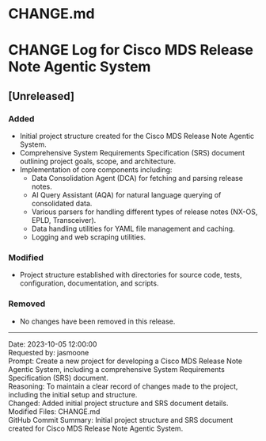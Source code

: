 # CHANGE.md

# CHANGE Log for Cisco MDS Release Note Agentic System

## [Unreleased]
### Added
- Initial project structure created for the Cisco MDS Release Note Agentic System.
- Comprehensive System Requirements Specification (SRS) document outlining project goals, scope, and architecture.
- Implementation of core components including:
  - Data Consolidation Agent (DCA) for fetching and parsing release notes.
  - AI Query Assistant (AQA) for natural language querying of consolidated data.
  - Various parsers for handling different types of release notes (NX-OS, EPLD, Transceiver).
  - Data handling utilities for YAML file management and caching.
  - Logging and web scraping utilities.

### Modified
- Project structure established with directories for source code, tests, configuration, documentation, and scripts.

### Removed
- No changes have been removed in this release.

---

Date: 2023-10-05 12:00:00  
Requested by: jasmoone  
Prompt: Create a new project for developing a Cisco MDS Release Note Agentic System, including a comprehensive System Requirements Specification (SRS) document.  
Reasoning: To maintain a clear record of changes made to the project, including the initial setup and structure.  
Changed: Added initial project structure and SRS document details.  
Modified Files: CHANGE.md  
GitHub Commit Summary: Initial project structure and SRS document created for Cisco MDS Release Note Agentic System.